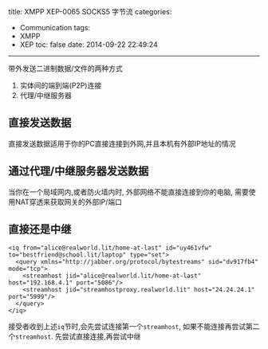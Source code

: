 title: XMPP XEP-0065 SOCKS5 字节流
categories:
  - Communication
tags:
  - XMPP
  - XEP
toc: false
date: 2014-09-22 22:49:24
---

带外发送二进制数据/文件的两种方式

1. 实体间的端到端(P2P)连接
2. 代理/中继服务器

<!--more-->

## 直接发送数据

直接发送数据适用于你的PC直接连接到外网,并且本机有外部IP地址的情况

## 通过代理/中继服务器发送数据

当你在一个局域网内,或者防火墙内时, 外部网络不能直接连接到你的电脑, 需要使用NAT穿透来获取网关的外部IP/端口

## 直接还是中继

```
<iq from="alice@realworld.lit/home-at-last" id="uy461vfw" to="bestfriend@school.lit/laptop" type="set">
  <query xmlns="http://jabber.org/protocol/bytestreams" sid="dv917fb4" mode="tcp">
    <streamhost jid="alice@realworld.lit/home-at-last" host="192.168.4.1" port="5086"/>
    <streamhost jid="streamhostproxy.realworld.lit" host="24.24.24.1" port="5999"/>
  </query>
</iq>
```

接受者收到上述`iq`节时,会先尝试连接第一个`streamhost`, 如果不能连接再尝试第二个`streamhost`. 先尝试直接连接,再尝试中继



